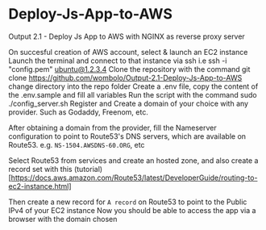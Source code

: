 # Deploy-Js-App-to-AWS
Output 2.1 - Deploy Js App to AWS with NGINX as reverse proxy server

On succesful creation of AWS account, select & launch an EC2 instance
Launch the terminal and connect to that instance via ssh i.e ssh -i "config.pem" ubuntu@1.2.3.4
Clone the repository with the command git clone https://github.com/wombolo/Output-2.1-Deploy-Js-App-to-AWS
change directory into the repo folder
Create a .env file, copy the content of the .env.sample and fill all variables
Run the script with the command sudo ./config_server.sh
Register and Create a domain of your choice with any provider. Such as Godaddy, Freenom, etc.

After obtaining a domain from the provider, fill the Nameserver configuration to point to Route53's DNS servers, which are available on Route53. e.g. `NS-1504.AWSDNS-60.ORG`, etc

Select Route53 from services and create an hosted zone, and also create a record set with this (tutorial)[https://docs.aws.amazon.com/Route53/latest/DeveloperGuide/routing-to-ec2-instance.html]

Then create a new record for `A record` on Route53 to point to the Public IPv4 of your EC2 instance
Now you should be able to access the app via a browser with the domain chosen
